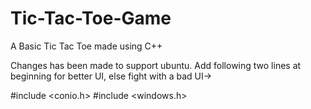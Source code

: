 # Tic-Tac-Toe-Game
A Basic Tic Tac Toe made using C++

Changes has been made to support ubuntu.
Add following two lines at beginning for better UI, else fight with a bad UI->

#include <conio.h>
#include <windows.h>
